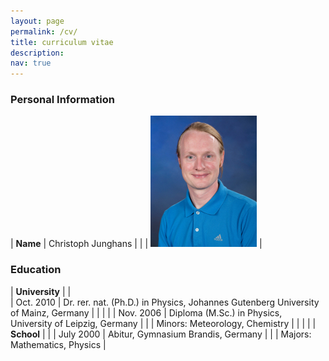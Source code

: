 ```yaml
---
layout: page
permalink: /cv/
title: curriculum vitae
description:
nav: true
---
```


### Personal Information ###

| **Name**               | Christoph Junghans |
|                        | ![Image of Christoph](../assets/img/junghans.jpg) |


### Education ###

| **University**         | | 	
| Oct. 2010              | Dr. rer. nat. (Ph.D.) in Physics, Johannes Gutenberg University of Mainz, Germany |
|                        | |
| Nov. 2006              | Diploma (M.Sc.) in Physics, University of Leipzig, Germany |
|                        | Minors: Meteorology, Chemistry |
|                        | |
| **School**             | |
| July 2000              | Abitur, Gymnasium Brandis, Germany |
|                        | Majors: Mathematics, Physics |
